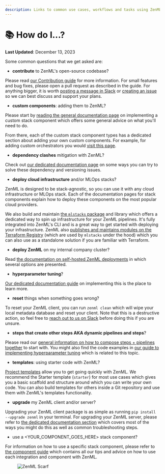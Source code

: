 ```yaml
---
description: Links to common use cases, workflows and tasks using ZenML.
---
```


# 📚 How do I...?

**Last Updated**: December 13, 2023

Some common questions that we get asked are:

* **contribute** to ZenML's open-source codebase?

Please read [our Contribution guide](https://github.com/zenml-io/zenml/blob/main/CONTRIBUTING.md) for more information. For small features and bug fixes, please open a pull request as described in the guide. For anything bigger, it is worth [posting a message in Slack](https://zenml.io/slack/) or [creating an issue](https://github.com/zenml-io/zenml/issues/new/choose) so we can best discuss and support your plans.

* **custom components**: adding them to ZenML?

Please start by [reading the general documentation page](../how-to/stack-deployment/implement-a-custom-stack-component.md) on implementing a custom stack component which offers some general advice on what you'll need to do.

From there, each of the custom stack component types has a dedicated section about adding your own custom components. For example, for adding custom orchestrators you would [visit this page](../component-guide/orchestrators/custom.md).

* **dependency clashes** mitigation with ZenML?

Check out [our dedicated documentation page](../how-to/configure-python-environments/handling-dependencies.md) on some ways you can try to solve these dependency and versioning issues.

* **deploy cloud infrastructure** and/or MLOps stacks?

ZenML is designed to be stack-agnostic, so you can use it with any cloud infrastructure or MLOps stack. Each of the documentation pages for stack components explain how to deploy these components on the most popular cloud providers.

We also build and maintain [the `mlstacks` package](https://mlstacks.zenml.io/) and library which offers a dedicated way to spin up infrastructure for your ZenML pipelines. It's fully integrated into ZenML's CLI and is a great way to get started with deploying your infrastructure. ZenML also [publishes and maintains modules on the Terraform Registry](https://registry.terraform.io/namespaces/zenml-io) (which are used by `mlstacks` under the hood) which you can also use as a standalone solution if you are familiar with Terraform.

* **deploy ZenML** on my internal company cluster?

Read [the documentation on self-hosted ZenML deployments](../getting-started/deploying-zenml/README.md) in which several options are presented.

* **hyperparameter tuning**?

[Our dedicated documentation guide](../how-to/build-pipelines/hyper-parameter-tuning.md) on implementing this is the place to learn more.

* **reset** things when something goes wrong?

To reset your ZenML client, you can run `zenml clean` which will wipe your local metadata database and reset your client. Note that this is a destructive action, so feel free to [reach out to us on Slack](https://zenml.io/slack/) before doing this if you are unsure.

* **steps that create other steps AKA dynamic pipelines and steps**?

Please read our [general information on how to compose steps + pipelines together](../user-guide/starter-guide/create-an-ml-pipeline.md) to start with. You might also find the code examples in [our guide to implementing hyperparameter tuning](../how-to/build-pipelines/hyper-parameter-tuning.md) which is related to this topic.

* **templates**: using starter code with ZenML?

[Project templates](../how-to/setting-up-a-project-repository/using-project-templates.md) allow you to get going quickly with ZenML. We recommend the Starter template (`starter`) for most use cases which gives you a basic scaffold and structure around which you can write your own code. You can also build templates for others inside a Git repository and use them with ZenML's templates functionality.

* **upgrade** my ZenML client and/or server?

Upgrading your ZenML client package is as simple as running `pip install --upgrade zenml` in your terminal. For upgrading your ZenML server, please refer to [the dedicated documentation section](../getting-started/deploying-zenml/manage-the-deployed-services/upgrade-the-version-of-the-zenml-server.md) which covers most of the ways you might do this as well as common troubleshooting steps.

* use a \<YOUR\_COMPONENT\_GOES\_HERE> stack component?

For information on how to use a specific stack component, please refer to [the component guide](../component-guide/README.md) which contains all our tips and advice on how to use each integration and component with ZenML.

<figure><img src="https://static.scarf.sh/a.png?x-pxid=f0b4f458-0a54-4fcd-aa95-d5ee424815bc" alt="ZenML Scarf"><figcaption></figcaption></figure>
